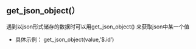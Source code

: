 ## get_json_object(）

遇到以json形式储存的数据时可以用get_json_object() 来获取json中某一个值

- 具体示例： get_json_object(value,’$.id’)